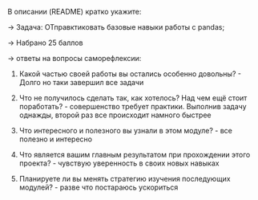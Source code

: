 В описании (README) кратко укажите:

→ Задача: ОТправктиковать базовые навыки работы с pandas;

→ Набрано 25 баллов

→ ответы на вопросы саморефлексии:

1. Какой частью своей работы вы остались особенно довольны? - Долго но таки завершил все задачи

2. Что не получилось сделать так, как хотелось? Над чем ещё стоит поработать? - совершенство требует практики. Выполнив задачу однажды, второй раз все происходит намного быстрее

3. Что интересного и полезного вы узнали в этом модуле? - все полезно и интересно

4. Что является вашим главным результатом при прохождении этого проекта? - чувствую уверенность в своих новых навыках

5. Планируете ли вы менять стратегию изучения последующих модулей? - разве что постараюсь ускориться


